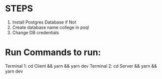 # STEPS

1. Install Postgres Database if Not
2. Create database name college in psql
3. Change DB credentials

# Run Commands to run:

Terminal 1: cd Client && yarn && yarn dev
Terminal 2: cd Server && yarn && yarn dev
